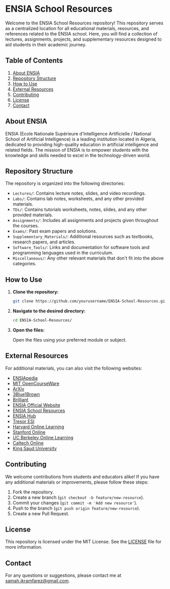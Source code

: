 # ENSIA School Resources

Welcome to the ENSIA School Resources repository! This repository serves as a centralized location for all educational materials, resources, and references related to the ENSIA school. Here, you will find a collection of lectures, assignments, projects, and supplementary resources designed to aid students in their academic journey.

## Table of Contents

1. [About ENSIA](#about-ensia)
2. [Repository Structure](#repository-structure)
3. [How to Use](#how-to-use)
4. [External Resources](#external-resources)
5. [Contributing](#contributing)
6. [License](#license)
7. [Contact](#contact)

## About ENSIA

ENSIA (Ecole Nationale Supérieure d'Intelligence Artificielle / National School of Artificial Intelligence) is a leading institution located in Algeria, dedicated to providing high-quality education in artificial intelligence and related fields. The mission of ENSIA is to empower students with the knowledge and skills needed to excel in the technology-driven world.

## Repository Structure

The repository is organized into the following directories:

- `Lectures/`: Contains lecture notes, slides, and video recordings.
- `Labs/`: Contains lab notes, worksheets,  and any other provided materials.
- `TDs/`: Contains tutorials worksheets, notes, slides, and any other provided materials.
- `Assignments/`: Includes all assignments and projects given throughout the courses.
- `Exams/`: Past exam papers and solutions.
- `Supplementary_Materials/`: Additional resources such as textbooks, research papers, and articles.
- `Software_Tools/`: Links and documentation for software tools and programming languages used in the curriculum.
- `Miscellaneous/`: Any other relevant materials that don't fit into the above categories.

## How to Use

1. **Clone the repository:**

    ```bash
    git clone https://github.com/yourusername/ENSIA-School-Resources.git
    ```

2. **Navigate to the desired directory:**

    ```bash
    cd ENSIA-School-Resources/
    ```

3. **Open the files:**

    Open the files using your preferred module or subject.

## External Resources

For additional materials, you can also visit the following websites:

- [ENSIApedia](https://ensiapedia.vercel.app/courses.html)
- [MIT OpenCourseWare](https://ocw.mit.edu/)
- [ArXiv](https://arxiv.org/)
- [3Blue1Brown](https://www.3blue1brown.com/)
- [Brilliant](https://brilliant.org/home/)
- [ENSIA Official Website](http://ensia.edu.dz)
- [ENSIA School Resources](https://schoolensia.netlify.app/)
- [ENSIA Hub](https://ensia-hub.netlify.app/)
- [Tresor ESI]([https://www.universite-paris-saclay.fr/](https://tresor.cse.club/))
- [Harvard Online Learning](https://online-learning.harvard.edu/)
- [Stanford Online](https://online.stanford.edu/)
- [UC Berkeley Online Learning](https://www.berkeley.edu/academics/online-learning)
- [Caltech Online](https://www.caltech.edu/academics/online-education)
- [King Saud University](https://www.ksu.edu.sa/)


## Contributing

We welcome contributions from students and educators alike! If you have any additional materials or improvements, please follow these steps:

1. Fork the repository.
2. Create a new branch (`git checkout -b feature/new-resource`).
3. Commit your changes (`git commit -m 'Add new resource'`).
4. Push to the branch (`git push origin feature/new-resource`).
5. Create a new Pull Request.

## License

This repository is licensed under the MIT License. See the [LICENSE](LICENSE) file for more information.

## Contact

For any questions or suggestions, please contact me at [samah.ikramfarez@gmail.com](mailto:samah.ikramfarez@gmail.com).

